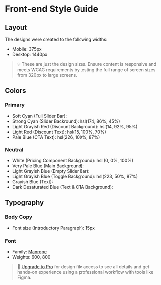 # Front-end Style Guide

## Layout

The designs were created to the following widths:

- Mobile: 375px
- Desktop: 1440px

> 💡 These are just the design sizes. Ensure content is responsive and meets WCAG requirements by testing the full range of screen sizes from 320px to large screens.

## Colors

### Primary

- Soft Cyan (Full Slider Bar): 
- Strong Cyan (Slider Backround): hsl(174, 86%, 45%)
- Light Grayish Red (Discount Background): hsl(14, 92%, 95%)
- Light Red (Discount Text): hsl(15, 100%, 70%)
- Pale Blue (CTA Text): hsl(226, 100%, 87%)

### Neutral

- White (Pricing Component Background): hsl (0, 0%, 100%)
- Very Pale Blue (Main Background): 
- Light Grayish Blue (Empty Slider Bar): 
- Light Grayish Blue (Toggle Background): hsl(223, 50%, 87%)
- Grayish Blue (Text): 
- Dark Desaturated Blue (Text & CTA Background): 

## Typography

### Body Copy

- Font size (Introductory Paragraph): 15px

### Font

- Family: [Manrope](https://fonts.google.com/specimen/Manrope)
- Weights: 600, 800

> 💎 [Upgrade to Pro](https://www.frontendmentor.io/pro?ref=style-guide) for design file access to see all details and get hands-on experience using a professional workflow with tools like Figma.

